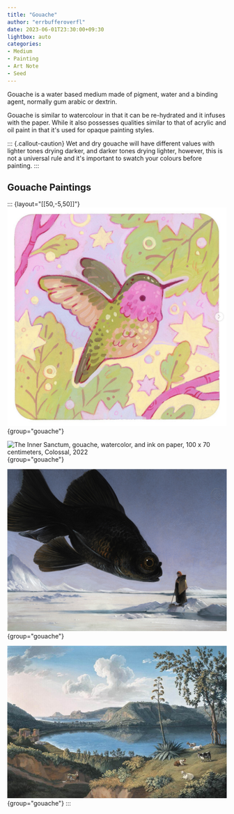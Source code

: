 ```yaml
---
title: "Gouache"
author: "errbufferoverfl"
date: 2023-06-01T23:30:00+09:30
lightbox: auto
categories:
- Medium
- Painting
- Art Note
- Seed
---
```


Gouache is a water based medium made of pigment, water and a binding agent, normally gum arabic or dextrin.

Gouache is similar to watercolour in that it can be re-hydrated and it infuses with the paper. While it also possesses qualities similar to that of acrylic and oil paint in that it's used for opaque painting styles.

::: {.callout-caution}
Wet and dry gouache will have different values with lighter tones drying darker, and darker tones drying lighter, however, this is not a universal rule and it's important to swatch your colours before painting.
:::

## Gouache Paintings

::: {layout="[[50,-5,50]]"}
![**Coaster for Salute**, [gouache](gouache.md) painting by [\@rowan_sugar](https://rowansugar.carrd.co), [Coaster 3/6 for the Salut!](https://www.instagram.com/p/Cst6vuNP8Tj/), 2023](/imgs/coaster-for-salut.png){group="gouache"}

![**The Inner Sanctum**, [gouache](gouache.md), watercolor, and ink on paper, 100 x 70 centimeters, [Colossal](https://www.thisiscolossal.com/2022/11/rithika-merchant-mixed-media-works/), 2022](/imgs/the-inner-sanctum.png){group="gouache"}

![**The Offering**, [gouache](gouache.md) painting by Bill Mayer, [Bill Mayer's Personal Website](https://www.thebillmayer.com/)](/imgs/the-offering.png){group="gouache"}

![[**Lago d'Averno**](https://en.wikipedia.org/wiki/Lago_d%27Averno "Lago d'Averno"), [gouache](gouache.md) painting by [Jacob Philipp Hackert](https://en.wikipedia.org/wiki/Jacob_Philipp_Hackert "Jacob Philipp Hackert"), 1794.](/imgs/lago-daverno.png){group="gouache"}
:::
